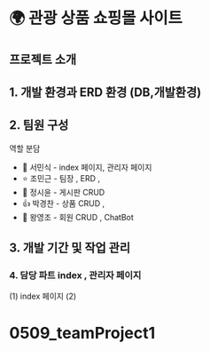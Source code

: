 
 # 🌍 관광 상품 쇼핑몰 사이트 

## 프로젝트 소개 




## 1. 개발 환경과 ERD 환경 (DB,개발환경)







## 2. 팀원 구성
  역할 분담  <br/>
   * 🐬 서민식 - index 페이지, 관리자 페이지   <br/>
   * ⭐ 조민근 - 팀장 , ERD ,   <br/>
   * 🌝 정시윤 - 게시판 CRUD   <br/>
   * 👍 박경찬 - 상품 CRUD ,   <br/>
   * 🙎 왕영조 - 회원 CRUD , ChatBot  <br/>



## 3. 개발 기간 및 작업 관리







### 4. 담당 파트 index , 관리자 페이지
   (1) index 페이지
   (2)
  
   




# 0509_teamProject1
